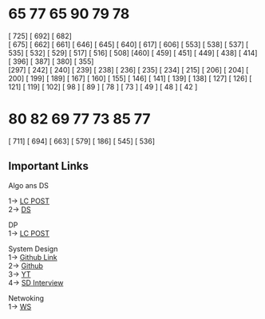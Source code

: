 # 65 77 65 90 79 78  

[ 725]
[ 692] 
[ 682]  
[ 675]
[ 662]
[ 661]
[ 646] 
[ 645] 
[ 640]
[ 617] 
[ 606]
[ 553]
[ 538]
[ 537] 
[ 535] 
[ 532] 
[ 529] 
[ 517] 
[ 516] 
[ 508] 
[460] 
[ 459] 
[ 451] 
[ 449] 
[ 438] 
[ 414] 
[ 396] 
[ 387] 
[ 380] 
[ 355]  
[297] 
[ 242] 
[ 240] 
[ 239] 
[ 238] 
[ 236] 
[ 235] 
[ 234] 
[ 215] 
[ 206] 
[ 204] 
[ 200] 
[ 199] 
[ 189] 
[ 167] 
[ 160] 
[ 155] 
[ 146] 
[ 141] 
[ 139] 
[ 138] 
[ 127] 
[ 126] 
[ 121] 
[ 119] 
[ 102] 
[ 98 ] 
[ 89 ] 
[ 78 ] 
[ 73 ] 
[ 49 ] 
[ 48 ] 
[ 42 ] 




# 80 82 69 77 73 85 77 
[ 711] 
[ 694] 
[ 663] 
[ 579] 
[ 186] 
[ 545] 
[ 536] 


## Important Links  
Algo ans DS   

1-> [LC POST](https://leetcode.com/discuss/general-discussion/494279/comprehensive-data-structure-and-algorithm-study-guide)   
2-> [DS](https://www.youtube.com/channel/UCD8yeTczadqdARzQUp29PJw)  
  
DP  
1-> [LC POST](https://leetcode.com/discuss/general-discussion/458695/dynamic-programming-patterns) 

System Design  
1-> [Github Link](https://github.com/donnemartin/system-design-primer)  
2-> [Github](https://github.com/binhnguyennus/awesome-scalability)  
3-> [YT](https://www.youtube.com/playlist?list=PLA8lYuzFlBqAy6dkZHj5VxUAaqr4vwrka)  
4-> [SD Interview](https://www.youtube.com/watch?v=q0KGYwNbf-0)

Netwoking  
1-> [WS](https://hpbn.co/)


